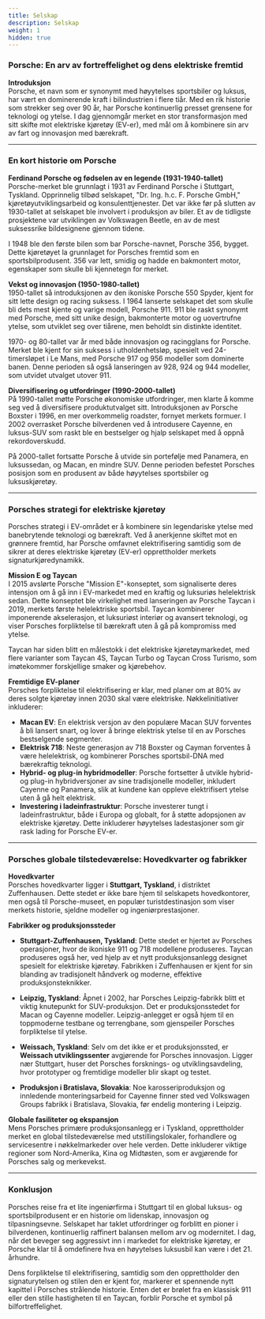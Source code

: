 ```yaml
---
title: Selskap
description: Selskap
weight: 1
hidden: true
---
```


### Porsche: En arv av fortreffelighet og dens elektriske fremtid

**Introduksjon**  
Porsche, et navn som er synonymt med høyytelses sportsbiler og luksus, har vært en dominerende kraft i bilindustrien i flere tiår. Med en rik historie som strekker seg over 90 år, har Porsche kontinuerlig presset grensene for teknologi og ytelse. I dag gjennomgår merket en stor transformasjon med sitt skifte mot elektriske kjøretøy (EV-er), med mål om å kombinere sin arv av fart og innovasjon med bærekraft.

---

### En kort historie om Porsche

**Ferdinand Porsche og fødselen av en legende (1931-1940-tallet)**  
Porsche-merket ble grunnlagt i 1931 av Ferdinand Porsche i Stuttgart, Tyskland. Opprinnelig tilbød selskapet, "Dr. Ing. h.c. F. Porsche GmbH," kjøretøyutviklingsarbeid og konsulenttjenester. Det var ikke før på slutten av 1930-tallet at selskapet ble involvert i produksjon av biler. Et av de tidligste prosjektene var utviklingen av Volkswagen Beetle, en av de mest suksessrike bildesignene gjennom tidene.

I 1948 ble den første bilen som bar Porsche-navnet, Porsche 356, bygget. Dette kjøretøyet la grunnlaget for Porsches fremtid som en sportsbilprodusent. 356 var lett, smidig og hadde en bakmontert motor, egenskaper som skulle bli kjennetegn for merket.

**Vekst og innovasjon (1950-1980-tallet)**  
1950-tallet så introduksjonen av den ikoniske Porsche 550 Spyder, kjent for sitt lette design og racing suksess. I 1964 lanserte selskapet det som skulle bli dets mest kjente og varige modell, Porsche 911. 911 ble raskt synonymt med Porsche, med sitt unike design, bakmonterte motor og uovertrufne ytelse, som utviklet seg over tiårene, men beholdt sin distinkte identitet.

1970- og 80-tallet var år med både innovasjon og racingglans for Porsche. Merket ble kjent for sin suksess i utholdenhetsløp, spesielt ved 24-timersløpet i Le Mans, med Porsche 917 og 956 modeller som dominerte banen. Denne perioden så også lanseringen av 928, 924 og 944 modeller, som utvidet utvalget utover 911.

**Diversifisering og utfordringer (1990-2000-tallet)**  
På 1990-tallet møtte Porsche økonomiske utfordringer, men klarte å komme seg ved å diversifisere produktutvalget sitt. Introduksjonen av Porsche Boxster i 1996, en mer overkommelig roadster, fornyet merkets formuer. I 2002 overrasket Porsche bilverdenen ved å introdusere Cayenne, en luksus-SUV som raskt ble en bestselger og hjalp selskapet med å oppnå rekordoverskudd.

På 2000-tallet fortsatte Porsche å utvide sin portefølje med Panamera, en luksussedan, og Macan, en mindre SUV. Denne perioden befestet Porsches posisjon som en produsent av både høyytelses sportsbiler og luksuskjøretøy.

---

### Porsches strategi for elektriske kjøretøy

Porsches strategi i EV-området er å kombinere sin legendariske ytelse med banebrytende teknologi og bærekraft. Ved å anerkjenne skiftet mot en grønnere fremtid, har Porsche omfavnet elektrifisering samtidig som de sikrer at deres elektriske kjøretøy (EV-er) opprettholder merkets signaturkjøredynamikk.

**Mission E og Taycan**  
I 2015 avslørte Porsche "Mission E"-konseptet, som signaliserte deres intensjon om å gå inn i EV-markedet med en kraftig og luksuriøs helelektrisk sedan. Dette konseptet ble virkelighet med lanseringen av Porsche Taycan i 2019, merkets første helelektriske sportsbil. Taycan kombinerer imponerende akselerasjon, et luksuriøst interiør og avansert teknologi, og viser Porsches forpliktelse til bærekraft uten å gå på kompromiss med ytelse.

Taycan har siden blitt en målestokk i det elektriske kjøretøymarkedet, med flere varianter som Taycan 4S, Taycan Turbo og Taycan Cross Turismo, som imøtekommer forskjellige smaker og kjørebehov.

**Fremtidige EV-planer**  
Porsches forpliktelse til elektrifisering er klar, med planer om at 80% av deres solgte kjøretøy innen 2030 skal være elektriske. Nøkkelinitiativer inkluderer:

- **Macan EV**: En elektrisk versjon av den populære Macan SUV forventes å bli lansert snart, og lover å bringe elektrisk ytelse til en av Porsches bestselgende segmenter.
- **Elektrisk 718**: Neste generasjon av 718 Boxster og Cayman forventes å være helelektrisk, og kombinerer Porsches sportsbil-DNA med bærekraftig teknologi.
- **Hybrid- og plug-in hybridmodeller**: Porsche fortsetter å utvikle hybrid- og plug-in hybridversjoner av sine tradisjonelle modeller, inkludert Cayenne og Panamera, slik at kundene kan oppleve elektrifisert ytelse uten å gå helt elektrisk.
- **Investering i ladeinfrastruktur**: Porsche investerer tungt i ladeinfrastruktur, både i Europa og globalt, for å støtte adopsjonen av elektriske kjøretøy. Dette inkluderer høyytelses ladestasjoner som gir rask lading for Porsche EV-er.

---

### Porsches globale tilstedeværelse: Hovedkvarter og fabrikker

**Hovedkvarter**  
Porsches hovedkvarter ligger i **Stuttgart, Tyskland**, i distriktet Zuffenhausen. Dette stedet er ikke bare hjem til selskapets hovedkontorer, men også til Porsche-museet, en populær turistdestinasjon som viser merkets historie, sjeldne modeller og ingeniørprestasjoner.

**Fabrikker og produksjonssteder**  

- **Stuttgart-Zuffenhausen, Tyskland**: Dette stedet er hjertet av Porsches operasjoner, hvor de ikoniske 911 og 718 modellene produseres. Taycan produseres også her, ved hjelp av et nytt produksjonsanlegg designet spesielt for elektriske kjøretøy. Fabrikken i Zuffenhausen er kjent for sin blanding av tradisjonelt håndverk og moderne, effektive produksjonsteknikker.
  
- **Leipzig, Tyskland**: Åpnet i 2002, har Porsches Leipzig-fabrikk blitt et viktig knutepunkt for SUV-produksjon. Det er produksjonsstedet for Macan og Cayenne modeller. Leipzig-anlegget er også hjem til en toppmoderne testbane og terrengbane, som gjenspeiler Porsches forpliktelse til ytelse.

- **Weissach, Tyskland**: Selv om det ikke er et produksjonssted, er **Weissach utviklingssenter** avgjørende for Porsches innovasjon. Ligger nær Stuttgart, huser det Porsches forsknings- og utviklingsavdeling, hvor prototyper og fremtidige modeller blir skapt og testet.

- **Produksjon i Bratislava, Slovakia**: Noe karosseriproduksjon og innledende monteringsarbeid for Cayenne finner sted ved Volkswagen Groups fabrikk i Bratislava, Slovakia, før endelig montering i Leipzig.

**Globale fasiliteter og ekspansjon**  
Mens Porsches primære produksjonsanlegg er i Tyskland, opprettholder merket en global tilstedeværelse med utstillingslokaler, forhandlere og servicesentre i nøkkelmarkeder over hele verden. Dette inkluderer viktige regioner som Nord-Amerika, Kina og Midtøsten, som er avgjørende for Porsches salg og merkevekst.

---

### Konklusjon

Porsches reise fra et lite ingeniørfirma i Stuttgart til en global luksus- og sportsbilprodusent er en historie om lidenskap, innovasjon og tilpasningsevne. Selskapet har taklet utfordringer og forblitt en pioner i bilverdenen, kontinuerlig raffinert balansen mellom arv og modernitet. I dag, når det beveger seg aggressivt inn i markedet for elektriske kjøretøy, er Porsche klar til å omdefinere hva en høyytelses luksusbil kan være i det 21. århundre.

Dens forpliktelse til elektrifisering, samtidig som den opprettholder den signaturytelsen og stilen den er kjent for, markerer et spennende nytt kapittel i Porsches strålende historie. Enten det er brølet fra en klassisk 911 eller den stille hastigheten til en Taycan, forblir Porsche et symbol på bilfortreffelighet.